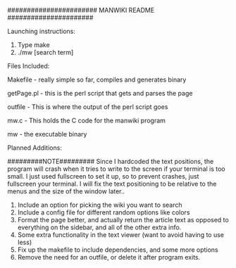 ####################### 
   MANWIKI README
######################


Launching instructions:

1) Type make
2) ./mw [search term]


Files Included:

Makefile - really simple so far, compiles and generates binary

getPage.pl - this is the perl script that gets and parses the page

outfile - This is where the output of the perl script goes

mw.c - This holds the C code for the manwiki program

mw - the executable binary


Planned Additions:

#########NOTE#########
Since I hardcoded the text positions, the program will crash
when it tries to write to the screen if your terminal is too 
small. I just used fullscreen to set it up, so to prevent 
crashes, just fullscreen your terminal. I will fix the text
positioning to be relative to the menus and the size of the 
window later..


1) Include an option for picking the wiki you want to search
2) Include a config file for different random options like colors
3) Format the page better, and actually return the article text as opposed
   to everything on the sidebar, and all of the other extra info.
4) Some extra functionality in the text viewer (want to avoid having to use less)
5) Fix up the makefile to include dependencies, and some more options
6) Remove the need for an outfile, or delete it after program exits.
